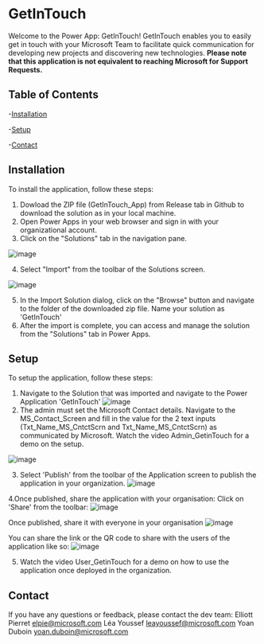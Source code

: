 # GetInTouch
Welcome to the Power App: GetInTouch! GetInTouch enables you to easily get in touch with your Microsoft Team to facilitate quick communication for developing new projects and discovering new technologies. **Please note that this application is not equivalent to reaching Microsoft for Support Requests.** 
 
## Table of Contents
-[Installation](#installation)

-[Setup](#setup)

-[Contact](#contact)


## Installation
To install the application, follow these steps:
1. Dowload the ZIP file (GetInTouch_App) from Release tab in Github to download the solution as in your local machine.
2. Open Power Apps in your web browser and sign in with your organizational account.
3. Click on the "Solutions" tab in the navigation pane.

 ![image](https://github.com/YoanSchutte/GetInTouch/assets/117742131/431029b6-fc86-4d60-89f2-6813b069977b)


4. Select "Import" from the toolbar of the Solutions screen.

  ![image](https://github.com/YoanSchutte/GetInTouch/assets/117742131/9fceded3-8266-4c30-9166-9cdf88d929cb)
 

5. In the Import Solution dialog, click on the "Browse" button and navigate to the folder of the downloaded zip file. Name your solution as 'GetInTouch'
7. After the import is complete, you can access and manage the solution from the "Solutions" tab in Power Apps.
 
 
 
## Setup
To setup the application, follow these steps:
1. Navigate to the Solution that was imported and navigate to the Power Application 'GetInTouch'
 ![image](https://github.com/YoanSchutte/GetInTouch/assets/117742131/2bd7f977-2de6-402d-96d8-f5e17c1e9483)
2. The admin must set the Microsoft Contact details. Navigate to the MS_Contact_Screen and fill in the value for the 2 text inputs (Txt_Name_MS_CntctScrn and  Txt_Name_MS_CntctScrn) as communicated by Microsoft. Watch the video Admin_GetinTouch for a demo on the setup.

 ![image](https://github.com/YoanSchutte/GetInTouch/assets/117742131/51676199-f4eb-44db-a66d-a2a29ff2157c)
 
 3. Select 'Publish' from the toolbar of the Application screen to publish the application in your organization.
 ![image](https://github.com/YoanSchutte/GetInTouch/assets/117742131/3806870f-1f08-4eea-bd28-c03c6e3172cf)
 

4.Once published, share the application with your organisation:
 Click on 'Share' from the toolbar:
 ![image](https://github.com/YoanSchutte/GetInTouch/assets/117742131/c435278c-ee4f-4ad4-8ded-a320b82bf08d)

 Once published, share it with everyone in your organisation
 ![image](https://github.com/YoanSchutte/GetInTouch/assets/117742131/50e37824-17a2-4ac8-9e1c-7f2a837c8526)

 You can share the link or the QR code to share with the users of the application like so:
 ![image](https://github.com/YoanSchutte/GetInTouch/assets/117742131/ce3b0509-cd4e-4dc5-9ad7-433feba26b35)

5. Watch the video User_GetinTouch for a demo on how to use the application once deployed in the organization.

## Contact
If you have any questions or feedback, please contact the dev team:
Elliott Pierret elpie@microsoft.com
Léa Youssef leayoussef@microsoft.com
Yoan Duboin yoan.duboin@microsoft.com
